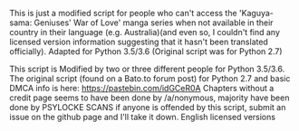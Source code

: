 This is just a modified script for people who can't access the 'Kaguya-sama: Geniuses' War of Love' manga series when not available in their country in their language (e.g. Australia)(and even so, I couldn't find any licensed version information suggesting that it hasn't been translated officially). Adapted for Python 3.5/3.6 (Original script was for Python 2.7)

This script is Modified by two or three different people for Python 3.5/3.6. The original script (found on a Bato.to forum post) for Python 2.7 and basic DMCA info is here:
https://pastebin.com/idGCeR0A
Chapters without a credit page seems to have been done by /a/nonymous, majority have been done by PSYLOCKE SCANS
if anyone is offended by this script, submit an issue on the github page and I'll take it down. English licensed versions
